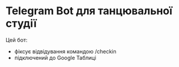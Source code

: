 # Telegram Bot для танцювальної студії

Цей бот:
- фіксує відвідування командою /checkin
- підключений до Google Таблиці